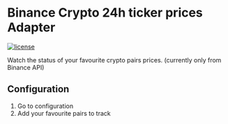 # Binance Crypto 24h ticker prices Adapter


[![license](https://img.shields.io/badge/license-MPL--2.0-blue.svg)](LICENSE)

Watch the status of your favourite crypto pairs prices. (currently only from Binance API)


## Configuration
1. Go to configuration
2. Add your favourite pairs to track
